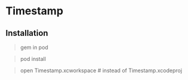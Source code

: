 

# Timestamp

## Installation

> gem in pod

> pod install

> open Timestamp.xcworkspace # instead of Timestamp.xcodeproj
